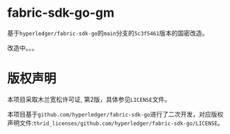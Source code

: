 fabric-sdk-go-gm
========================

基于`hyperledger/fabric-sdk-go`的`main`分支的`5c3f5461`版本的国密改造。

改造中。。。

# 版权声明
本项目采取木兰宽松许可证, 第2版，具体参见`LICENSE`文件。

本项目基于`github.com/hyperledger/fabric-sdk-go`进行了二次开发，对应版权声明文件:`thrid_licenses/github.com/hyperledger/fabric-sdk-go/LICENSE`。